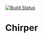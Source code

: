 [![Build Status](https://travis-ci.org/DoctorNeyNey/Chirper.svg?branch=master)](https://travis-ci.org/DoctorNeyNey/Chirper)
#  Chirper
